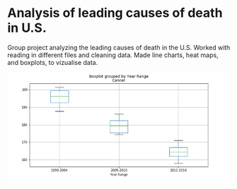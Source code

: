 # Analysis of leading causes of death in U.S.
Group project analyzing the leading causes of death in the U.S.
Worked with reading in different files and cleaning data. 
Made line charts, heat maps, and boxplots, to vizualise data.

![boxplot](Bplot%20Cancer%20Year%20range.png)
